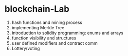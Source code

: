 # blockchain-Lab

1. hash functions and mining process
2. implementing Merkle Tree
3. introduction to solidity programming: enums and arrays
4. function visibility and structures
5. user defined modifiers and contract comm
7. Lottery/voting
